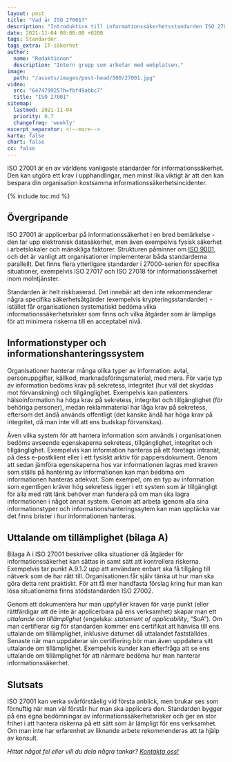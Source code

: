 ```yaml
---
layout: post
title: "Vad är ISO 27001?"
description: "Introduktion till informationssäkerhetsstandarden ISO 27001"
date: 2021-11-04 08:00:00 +0200
tags: Standarder
tags_extra: IT-säkerhet
author:
  name: "Redaktionen"
  description: "Intern grupp som arbetar med webplatsen."
image:
  path: "/assets/images/post-head/500/27001.jpg"
video:
  src: "647479925?h=fbf49abbc7"
  title: "ISO 27001"
sitemap:
  lastmod: 2021-11-04
  priority: 0.7
  changefreq: 'weekly'
excerpt_separator: <!--more-->
karta: false
chart: false
cc: false
---
```


ISO 27001 är en av världens vanligaste standarder för informationssäkerhet. Den kan utgöra ett krav i upphandlingar, men minst lika viktigt är att den kan bespara din organisation kostsamma informationssäkerhetsincidenter.

<!--more-->

{% include toc.md %}

## Övergripande
ISO 27001 är applicerbar på informationssäkerhet i en bred bemärkelse - den tar upp elektronisk datasäkerhet, men även exempelvis fysisk säkerhet i arbetslokaler och mänskliga faktorer. Strukturen påminner om [ISO 9001](/2021/10/28/iso-9001.html), och det är vanligt att organisationer implementerar båda standarderna parallellt. Det finns flera ytterligare standarder i 27000-serien för specifika situationer, exempelvis ISO 27017 och ISO 27018 för informationssäkerhet inom molntjänster.

Standarden är helt riskbaserad. Det innebär att den inte rekommenderar några specifika säkerhetsåtgärder (exempelvis krypteringsstandarder) - istället får organisationen systematiskt bedöma vilka informationssäkerhetsrisker som finns och vilka åtgärder som är lämpliga för att minimera riskerna till en acceptabel nivå.

## Informationstyper och informationshanteringssystem
Organisationer hanterar många olika typer av information: avtal, personuppgifter, källkod, marknadsföringsmaterial, med mera. För varje typ av information bedöms krav på sekretess, integritet (hur väl det skyddas mot förvanskning) och tillgänglighet. Exempelvis kan patienters hälsoinformation ha höga krav på sekretess, integritet och tillgänglighet (för behöriga personer), medan reklammaterial har låga krav på sekretess, eftersom det ändå används offentligt (det kanske ändå har höga krav på integritet, då man inte vill att ens budskap förvanskas).

Även vilka system för att hantera information som används i organisationen bedöms avseende egenskaperna sekretess, tillgänglighet, integritet och tillgänglighet. Exempelvis kan information hanteras på ett företags intranät, på dess e-postklient eller i ett fysiskt arktiv för pappersdokument. Genom att sedan jämföra egenskaperna hos var informationen lagras med kraven som ställs på hantering av informationen kan man bedöma om informationen hanteras adekvat. Som exempel, om en typ av information som egentligen kräver hög sekretess ligger i ett system som är tillgängligt för alla med rätt länk behöver man fundera på om man ska lagra informationen i något annat system. Genom att arbeta igenom alla sina informationstyper och informationshanteringssytem kan man upptäcka var det finns brister i hur informationen hanteras.

## Uttalande om tillämplighet (bilaga A)
Bilaga A i ISO 27001 beskriver olika situationer då åtgärder för informationssäkerhet kan sättas in samt sätt att kontrollera riskerna. Exempelvis tar punkt A.9.1.2 upp att användare enbart ska få tillgång till nätverk som de har rätt till. Organisationen får själv tänka ut hur man ska göra detta rent praktiskt. För att få mer handfasta förslag kring hur man kan lösa situationerna finns stödstandarden ISO 27002.

Genom att dokumentera hur man uppfyller kraven för varje punkt (eller rättfärdigar att de inte är applicerbara på ens verksamhet) skapar man ett _uttalande om tillämplighet_ (engelska: _statement of applicability_, “SoA”). Om man certifierar sig för standarden kommer ens certifikat att hänvisa till ens uttalande om tillämplighet, inklusive datumet då uttalandet fastställdes. Senaste när man uppdaterar sin certifiering bör man även uppdatera sitt uttalande om tillämplighet. Exempelvis kunder kan efterfråga att se ens uttalande om tillämplighet för att närmare bedöma hur man hanterar informationssäkerhet.

## Slutsats
ISO 27001 kan verka svårförståelig vid första anblick, men brukar ses som förnuftig när man väl förstår hur man ska applicera den. Standarden bygger på ens egna bedömningar av informationssäkerhetsrisker och ger en stor frihet i att hantera riskerna på ett sätt som är lämpligt för ens verksamhet. Om man inte har erfarenhet av liknande arbete rekommenderas att ta hjälp av konsult.

_Hittat något fel eller vill du dela några tankar? [Kontakta oss!](/index.html#form-message)_